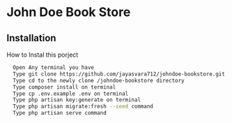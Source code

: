 
# John Doe Book Store




## Installation

How to Instal this porject

```bash
  Open Any terminal you have
  Type git clone https://github.com/jayasvara712/johndoe-bookstore.git
  Type cd to the newly clone /johndoe-bookstore directory
  Type composer install on terminal
  Type cp .env.example .env on terminal
  Type php artisan key:generate on terminal
  Type php artisan migrate:fresh --seed command
  Type php artisan serve command
  
```


    